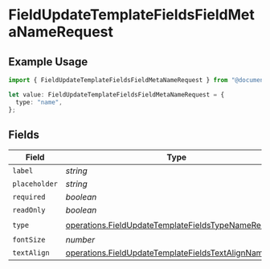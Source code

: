 # FieldUpdateTemplateFieldsFieldMetaNameRequest

## Example Usage

```typescript
import { FieldUpdateTemplateFieldsFieldMetaNameRequest } from "@documenso/sdk-typescript/models/operations";

let value: FieldUpdateTemplateFieldsFieldMetaNameRequest = {
  type: "name",
};
```

## Fields

| Field                                                                                                                        | Type                                                                                                                         | Required                                                                                                                     | Description                                                                                                                  |
| ---------------------------------------------------------------------------------------------------------------------------- | ---------------------------------------------------------------------------------------------------------------------------- | ---------------------------------------------------------------------------------------------------------------------------- | ---------------------------------------------------------------------------------------------------------------------------- |
| `label`                                                                                                                      | *string*                                                                                                                     | :heavy_minus_sign:                                                                                                           | N/A                                                                                                                          |
| `placeholder`                                                                                                                | *string*                                                                                                                     | :heavy_minus_sign:                                                                                                           | N/A                                                                                                                          |
| `required`                                                                                                                   | *boolean*                                                                                                                    | :heavy_minus_sign:                                                                                                           | N/A                                                                                                                          |
| `readOnly`                                                                                                                   | *boolean*                                                                                                                    | :heavy_minus_sign:                                                                                                           | N/A                                                                                                                          |
| `type`                                                                                                                       | [operations.FieldUpdateTemplateFieldsTypeNameRequest2](../../models/operations/fieldupdatetemplatefieldstypenamerequest2.md) | :heavy_check_mark:                                                                                                           | N/A                                                                                                                          |
| `fontSize`                                                                                                                   | *number*                                                                                                                     | :heavy_minus_sign:                                                                                                           | N/A                                                                                                                          |
| `textAlign`                                                                                                                  | [operations.FieldUpdateTemplateFieldsTextAlignName](../../models/operations/fieldupdatetemplatefieldstextalignname.md)       | :heavy_minus_sign:                                                                                                           | N/A                                                                                                                          |